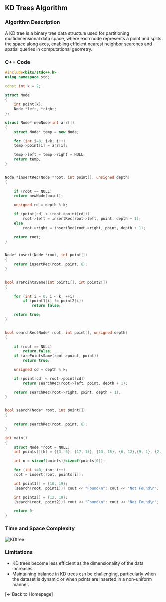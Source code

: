 ## KD Trees Algorithm

### Algorithm Description
A KD tree is a binary tree data structure used for partitioning multidimensional data space, where each node represents a point and splits the space along axes, enabling efficient nearest neighbor searches and spatial queries in computational geometry.

### C++ Code

```cpp
#include<bits/stdc++.h>
using namespace std;

const int k = 2;

struct Node
{
	int point[k]; 
	Node *left, *right;
};

struct Node* newNode(int arr[])
{
	struct Node* temp = new Node;

	for (int i=0; i<k; i++)
	temp->point[i] = arr[i];

	temp->left = temp->right = NULL;
	return temp;
}


Node *insertRec(Node *root, int point[], unsigned depth)
{
	
	if (root == NULL)
	return newNode(point);

	unsigned cd = depth % k;

	if (point[cd] < (root->point[cd]))
		root->left = insertRec(root->left, point, depth + 1);
	else
		root->right = insertRec(root->right, point, depth + 1);

	return root;
}


Node* insert(Node *root, int point[])
{
	return insertRec(root, point, 0);
}


bool arePointsSame(int point1[], int point2[])
{
	
	for (int i = 0; i < k; ++i)
		if (point1[i] != point2[i])
			return false;

	return true;
}


bool searchRec(Node* root, int point[], unsigned depth)
{
	
	if (root == NULL)
		return false;
	if (arePointsSame(root->point, point))
		return true;

	unsigned cd = depth % k;

	if (point[cd] < root->point[cd])
		return searchRec(root->left, point, depth + 1);

	return searchRec(root->right, point, depth + 1);
}


bool search(Node* root, int point[])
{
	
	return searchRec(root, point, 0);
}

int main()
{
	struct Node *root = NULL;
	int points[][k] = {{3, 6}, {17, 15}, {13, 15}, {6, 12},{9, 1}, {2, 7}, {10, 19}};

	int n = sizeof(points)/sizeof(points[0]);

	for (int i=0; i<n; i++)
	root = insert(root, points[i]);

	int point1[] = {10, 19};
	(search(root, point1))? cout << "Found\n": cout << "Not Found\n";

	int point2[] = {12, 19};
	(search(root, point2))? cout << "Found\n": cout << "Not Found\n";

	return 0;
}

```

### Time and Space Complexity
![KDtree](https://github.com/DEBANSHU007/FoodDelivery.github.io/assets/67229736/6067f038-1f65-49ac-a712-6ea47232a3f9)



### Limitations
* KD trees become less efficient as the dimensionality of the data increases.
* Maintaining balance in KD trees can be challenging, particularly when the dataset is dynamic or when points are inserted in a non-uniform manner.

[← Back to Homepage]
